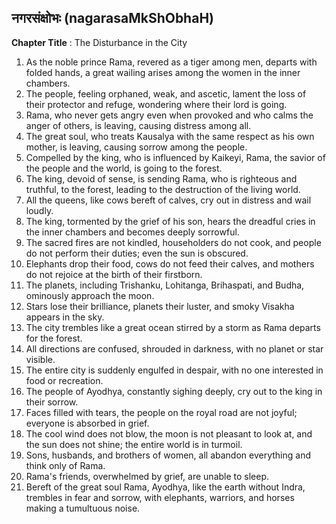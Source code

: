 ## नगरसंक्षोभः (nagarasaMkShObhaH)

**Chapter Title** : The Disturbance in the City

1. As the noble prince Rama, revered as a tiger among men, departs with folded hands, a great wailing arises among the women in the inner chambers.
2. The people, feeling orphaned, weak, and ascetic, lament the loss of their protector and refuge, wondering where their lord is going.
3. Rama, who never gets angry even when provoked and who calms the anger of others, is leaving, causing distress among all.
4. The great soul, who treats Kausalya with the same respect as his own mother, is leaving, causing sorrow among the people.
5. Compelled by the king, who is influenced by Kaikeyi, Rama, the savior of the people and the world, is going to the forest.
6. The king, devoid of sense, is sending Rama, who is righteous and truthful, to the forest, leading to the destruction of the living world.
7. All the queens, like cows bereft of calves, cry out in distress and wail loudly.
8. The king, tormented by the grief of his son, hears the dreadful cries in the inner chambers and becomes deeply sorrowful.
9. The sacred fires are not kindled, householders do not cook, and people do not perform their duties; even the sun is obscured.
10. Elephants drop their food, cows do not feed their calves, and mothers do not rejoice at the birth of their firstborn.
11. The planets, including Trishanku, Lohitanga, Brihaspati, and Budha, ominously approach the moon.
12. Stars lose their brilliance, planets their luster, and smoky Visakha appears in the sky.
13. The city trembles like a great ocean stirred by a storm as Rama departs for the forest.
14. All directions are confused, shrouded in darkness, with no planet or star visible.
15. The entire city is suddenly engulfed in despair, with no one interested in food or recreation.
16. The people of Ayodhya, constantly sighing deeply, cry out to the king in their sorrow.
17. Faces filled with tears, the people on the royal road are not joyful; everyone is absorbed in grief.
18. The cool wind does not blow, the moon is not pleasant to look at, and the sun does not shine; the entire world is in turmoil.
19. Sons, husbands, and brothers of women, all abandon everything and think only of Rama.
20. Rama's friends, overwhelmed by grief, are unable to sleep.
21. Bereft of the great soul Rama, Ayodhya, like the earth without Indra, trembles in fear and sorrow, with elephants, warriors, and horses making a tumultuous noise.
